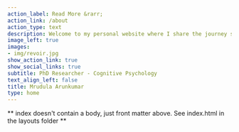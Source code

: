 ```yaml
---
action_label: Read More &rarr;
action_link: /about
action_type: text
description: Welcome to my personal website where I share the journey so far up until my current role as a PhD researcher. My research interests include understanding the learning mechanisms, episodic retrieval, language and music processing. In my research journey I have also been passionate about Open Science and Science Communication and try to be conscious to make my research and research resources as open as possible. This website was also created in such a manner using `R Blogdown` and *github* to be more open and communicate science to the larger public. Check out the research projects I have been involved in and the contributions in the form of talks, posters and publications. 
image_left: true
images:
- img/revoir.jpg
show_action_link: true
show_social_links: true
subtitle: PhD Researcher - Cognitive Psychology
text_align_left: false
title: Mrudula Arunkumar
type: home
---
```


** index doesn't contain a body, just front matter above.
See index.html in the layouts folder **
